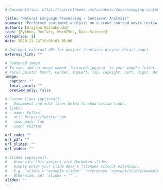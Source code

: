 ```yaml
---
# Documentation: https://sourcethemes.com/academic/docs/managing-content/

title: "Natural Language Processing - Sentiment Analysis"
summary: "Performed sentiment analysis on a crowd sourced movie review dataset with doc2vec model for vectorization pre-trained on IMDB movie review dataset. Compared results against other vectorization techniques such as count vectorization and word2vec models"
authors: [Srujana Rachakonda]
tags: [Python, Doc2Vec, Word2Vec, Data Science]
categories: []
date: 2020-11-24T19:08:03-05:00

# Optional external URL for project (replaces project detail page).
external_link: ""

# Featured image
# To use, add an image named `featured.jpg/png` to your page's folder.
# Focal points: Smart, Center, TopLeft, Top, TopRight, Left, Right, BottomLeft, Bottom, BottomRight.
image:
  caption: ""
  focal_point: ""
  preview_only: false

# Custom links (optional).
#   Uncomment and edit lines below to show custom links.
# links:
# - name: Follow
#   url: https://twitter.com
#   icon_pack: fab
#   icon: twitter

url_code: ""
url_pdf: ""
url_slides: ""
url_video: ""

# Slides (optional).
#   Associate this project with Markdown slides.
#   Simply enter your slide deck's filename without extension.
#   E.g. `slides = "example-slides"` references `content/slides/example-slides.md`.
#   Otherwise, set `slides = ""`.
slides: ""
---
```

